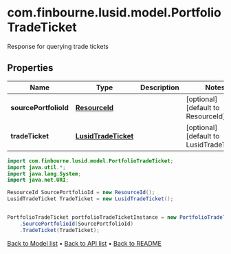 # com.finbourne.lusid.model.PortfolioTradeTicket
Response for querying trade tickets

## Properties

Name | Type | Description | Notes
------------ | ------------- | ------------- | -------------
**sourcePortfolioId** | [**ResourceId**](ResourceId.md) |  | [optional] [default to ResourceId]
**tradeTicket** | [**LusidTradeTicket**](LusidTradeTicket.md) |  | [optional] [default to LusidTradeTicket]

```java
import com.finbourne.lusid.model.PortfolioTradeTicket;
import java.util.*;
import java.lang.System;
import java.net.URI;

ResourceId SourcePortfolioId = new ResourceId();
LusidTradeTicket TradeTicket = new LusidTradeTicket();


PortfolioTradeTicket portfolioTradeTicketInstance = new PortfolioTradeTicket()
    .SourcePortfolioId(SourcePortfolioId)
    .TradeTicket(TradeTicket);
```


[Back to Model list](../README.md#documentation-for-models) &#8226; [Back to API list](../README.md#documentation-for-api-endpoints) &#8226; [Back to README](../README.md)
